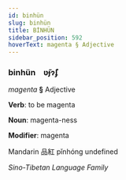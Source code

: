 ```yaml
---
id: binhün
slug: binhün
title: BİNHÜN
sidebar_position: 592
hoverText: magenta § Adjective
---
```


### binhün&emsp;<span kind="abugida">ʋ̃ɟɂ̃ʄ</span>

*magenta* **§** Adjective

**Verb**: to be magenta

**Noun**: magenta-ness

**Modifier**: magenta

Mandarin 品紅 pǐnhóng undefined

*Sino-Tibetan Language Family*